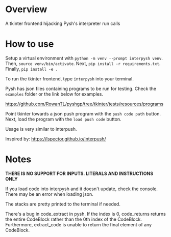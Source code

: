# Overview

A tkinter frontend hijacking Pysh's interpreter run calls

# How to use

Setup a virtual environment with `python -m venv --prompt interpysh venv`. Then, `source venv/bin/activate`. 
Next, `pip install -r requirements.txt`. Finally, `pip install -e .`

To run the tkinter frontend, type `interpysh` into your terminal.

Pysh has json files containing programs to be run for testing. Check the `examples` folder or the link below for examples.

https://github.com/RowanTL/pyshgp/tree/tkinter/tests/resources/programs

Point tkinter towards a json push program with the `push code path` button.
Next, load the program with the `load push code` button.

Usage is very similar to interpush.

Inspired by: https://lspector.github.io/interpush/

# Notes

**THERE IS NO SUPPORT FOR INPUTS. LITERALS AND INSTRUCTIONS ONLY**

If you load code into interpysh and it doesn't update, check the console. There may be an error when loading json.

The stacks are pretty printed to the terminal if needed.

There's a bug in code_extract in pysh. If the index is 0, code_returns returns the entire CodeBlock rather than the 0th index of the CodeBlock.
Furthermore, extract_code is unable to return the final element of any CodeBlock.
